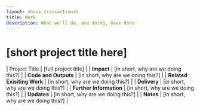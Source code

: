 ```yaml
---
layout: nhsuk_transactional
title: Work
description: What we'll do, are doing, have done
---
```


<!--
This is the project template. Please make a copy of it with the appropriate name following the
established syntax and edit that. When you're done, add the link to your project file in _data/work.yml.

-->
# **[short project title here]**

| Project Title | [full project title] |
| <b>Impact</b> | [in short, why are we doing this?] |
| <b>Code and Outputs</b> | [in short, why are we doing this?] |
| <b>Related Exisiting Work</b> | [in short, why are we doing this?] |
| <b>Delivery</b> | [in short, why are we doing this?] |
| <b>Further Information</b> | [in short, why are we doing this?] |
| <b>Updates</b> | [in short, why are we doing this?] |
| <b>Notes</b> | [in short, why are we doing this?] |